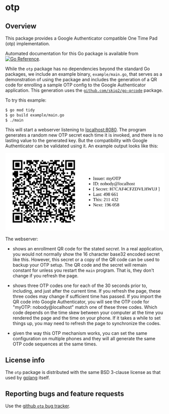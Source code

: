# otp

## Overview

This package provides a Google Authenticator compatible One Time Pad
(otp) implementation.

Automated documentation for this Go package is available from
[![Go Reference](https://pkg.go.dev/badge/zappem.net/pub/auth/otp.svg)](https://pkg.go.dev/zappem.net/pub/auth/otp).

While the `otp` package has no dependencies beyond the standard Go
packages, we include an example binary, `example/main.go`, that serves
as a demonstration of using the package and includes the generation of
a QR code for enrolling a sample OTP config to the Google
Authenticator application. This generation uses the
[`github.com/skip2/go-qrcode`](https://pkg.go.dev/github.com/skip2/go-qrcode)
package.

To try this example:
```
$ go mod tidy
$ go build example/main.go
$ ./main
```

This will start a webserver listening to
[localhost:8080](http://localhost:8080). The program generates a
random new OTP secret each time it is invoked, and there is no lasting
value to the generated key. But the compatibility with Google
Authenticator can be validated using it. An example output looks like
this:

![sample output of the Fake OTP server](screenshot.png)

The webserver:

- shows an enrollment QR code for the stated *secret*. In a real
  application, you would not normally show the 16 character base32
  encoded secret like this. However, this secret or a copy of the QR
  code can be used to backup your OTP setup. The QR code and the
  secret will remain constant for unless you restart the `main`
  program. That is, they don't change if you refresh the page.

- shows three OTP codes one for each of the 30 seconds prior to,
  including, and just after the current time. If you refresh the page,
  these three codes may change if sufficient time has passed. If you
  import the QR code into Google Authenticator, you will see the OTP
  code for "myOTP: nobody@localhost" match one of these three
  codes. Which code depends on the time skew between your computer at
  the time you rendered the page and the time on your phone. If it
  takes a while to set things up, you may need to refresh the page to
  synchronize the codes.

- given the way this OTP mechanism works, you can set the same
  configuration on multiple phones and they will all generate the same
  OTP code sequences at the same times.

## License info

The `otp` package is distributed with the same BSD 3-clause license
as that used by [golang](https://golang.org/LICENSE) itself.

## Reporting bugs and feature requests

Use the [github `otp` bug
tracker](https://github.com/tinkerator/otp/issues).
